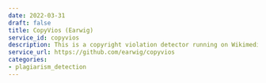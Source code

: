 ```yaml
---
date: 2022-03-31
draft: false
title: CopyVios (Earwig)
service_id: copyvios
description: This is a copyright violation detector running on Wikimedia Cloud Services.
service_url: https://github.com/earwig/copyvios
categories:
- plagiarism_detection
---
```




